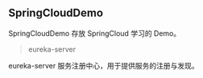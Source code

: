 ## SpringCloudDemo

SpringCloudDemo 存放 SpringCloud 学习的 Demo。

> eureka-server

eureka-server 服务注册中心，用于提供服务的注册与发现。
